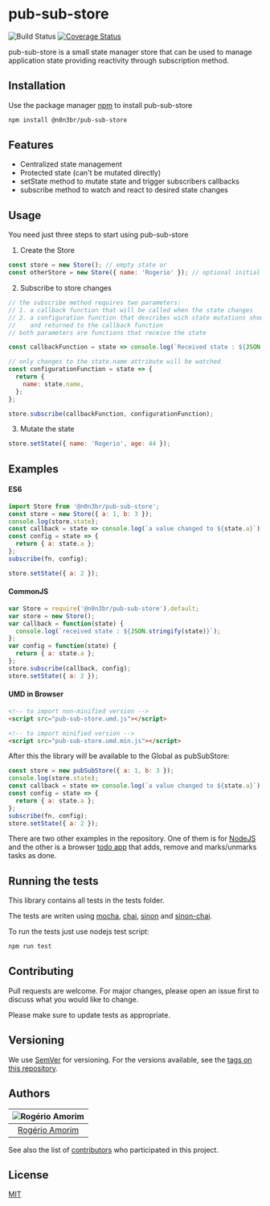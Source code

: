 # pub-sub-store

![Build Status](https://travis-ci.com/n0n3br/pub-sub-store.svg?branch=master)
[![Coverage Status](https://coveralls.io/repos/github/n0n3br/pub-sub-store/badge.svg)](https://coveralls.io/github/n0n3br/pub-sub-store)

pub-sub-store is a small state manager store that can be used to manage application state providing reactivity through subscription method.

## Installation

Use the package manager [npm](https://www.npmjs.com/) to install pub-sub-store

```bash
npm install @n0n3br/pub-sub-store
```

## Features

- Centralized state management
- Protected state (can't be mutated directly)
- setState method to mutate state and trigger subscribers callbacks
- subscribe method to watch and react to desired state changes

## Usage

You need just three steps to start using pub-sub-store

1. Create the Store

```javascript
const store = new Store(); // empty state or
const otherStore = new Store({ name: 'Rogerio' }); // optional initial state
```

2. Subscribe to store changes

```javascript
// the subscribe method requires two parameters:
// 1. a callback function that will be called when the state changes
// 2. a configuration function that describes wich state mutations should be watched
//    and returned to the callback function
// both parameters are functions that receive the state

const callbackFunction = state => console.log(`Received state : ${JSON.stringify(state)}`);

// only changes to the state.name attribute will be watched
const configurationFunction = state => {
  return {
    name: state.name,
  };
};

store.subscribe(callbackFunction, configurationFunction);
```

3. Mutate the state

```javascript
store.setState({ name: 'Rogerio', age: 44 });
```

## Examples

#### ES6

```javascript
import Store from '@n0n3br/pub-sub-store';
const store = new Store({ a: 1, b: 3 });
console.log(store.state);
const callback = state => console.log(`a value changed to ${state.a}`);
const config = state => {
  return { a: state.a };
};
subscribe(fn, config);

store.setState({ a: 2 });
```

#### CommonJS

```javascript
var Store = require('@n0n3br/pub-sub-store').default;
var store = new Store();
var callback = function(state) {
  console.log(`received state : ${JSON.stringify(state)}`);
};
var config = function(state) {
  return { a: state.a };
};
store.subscribe(callback, config);
store.setState({ a: 2 });
```

#### UMD in Browser

```html
<!-- to import non-minified version -->
<script src="pub-sub-store.umd.js"></script>

<!-- to import minified version -->
<script src="pub-sub-store.umd.min.js"></script>
```

After this the library will be available to the Global as pubSubStore:

```javascript
const store = new pubSubStore({ a: 1, b: 3 });
console.log(store.state);
const callback = state => console.log(`a value changed to ${state.a}`);
const config = state => {
  return { a: state.a };
};
subscribe(fn, config);
store.setState({ a: 2 });
```

There are two other examples in the repository. One of them is for [NodeJS](https://github.com/n0n3br/pub-sub-store/tree/master/example/node) and the other is a browser [todo app](https://github.com/n0n3br/pub-sub-store/tree/master/example/browser) that adds, remove and marks/unmarks tasks as done.

## Running the tests

This library contains all tests in the tests folder.

The tests are writen using [mocha](https://github.com/mochajs/mocha), [chai](https://github.com/chaijs/chai), [sinon](https://github.com/sinonjs/sinon) and [sinon-chai](https://github.com/domenic/sinon-chai).

To run the tests just use nodejs test script:

```javascript
npm run test
```

## Contributing

Pull requests are welcome. For major changes, please open an issue first to discuss what you would like to change.

Please make sure to update tests as appropriate.

## Versioning

We use [SemVer](http://semver.org/) for versioning. For the versions available, see the [tags on this repository](https://github.com/your/project/tags).

## Authors

| ![Rogério Amorim](https://avatars2.githubusercontent.com/u/371808?s=100&v=4) |
| :--------------------------------------------------------------------------: |
|                 [Rogério Amorim](https://github.com/n0n3br)                  |

See also the list of [contributors](https://github.com/n0n3br/pub-sub-store/graphs/contributors) who participated in this project.

## License

[MIT](https://choosealicense.com/licenses/mit/)
